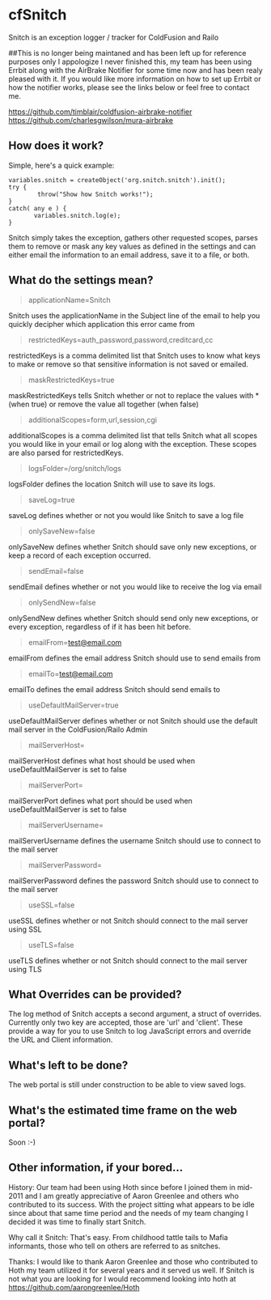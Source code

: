 cfSnitch
========

Snitch is an exception logger / tracker for ColdFusion and Railo

##This is no longer being maintaned and has been left up for reference purposes only
I appologize I never finished this, my team has been using Errbit along with the AirBrake Notifier for some time now and has been realy pleased with it. If you would like more information on how to set up Errbit or how the notifier works, please see the links below or feel free to contact me.

https://github.com/timblair/coldfusion-airbrake-notifier
https://github.com/charlesgwilson/mura-airbrake

How does it work? 
--------------------------
Simple, here's a quick example:

```
variables.snitch = createObject('org.snitch.snitch').init();
try {
        throw("Show how Snitch works!");
}
catch( any e ) {
       variables.snitch.log(e);
}
```

Snitch simply takes the exception, gathers other requested scopes, parses them to remove or mask any key values as defined in the settings and can either email the information to an email address, save it to a file, or both. 

What do the settings mean?
----------------------------------------
> applicationName=Snitch

Snitch uses the applicationName in the Subject line of the email to help you quickly decipher which application this error came from

> restrictedKeys=auth_password,password,creditcard,cc

restrictedKeys is a comma delimited list that Snitch uses to know what keys to make or remove so that sensitive information is not saved or emailed.

> maskRestrictedKeys=true

maskRestrictedKeys tells Snitch whether or not to replace the values with * (when true) or remove the value all together (when false)

> additionalScopes=form,url,session,cgi

additionalScopes is a comma delimited list that tells Snitch what all scopes you would like in your email or log along with the exception. These scopes are also parsed for restrictedKeys.

> logsFolder=/org/snitch/logs

logsFolder defines the location Snitch will use to save its logs.

> saveLog=true

saveLog defines whether or not you would like Snitch to save a log file

> onlySaveNew=false

onlySaveNew defines whether Snitch should save only new exceptions, or keep a record of each exception occurred. 

> sendEmail=false

sendEmail defines whether or not you would like to receive the log via email

> onlySendNew=false

onlySendNew defines whether Snitch should send only new exceptions, or every exception, regardless of if it has been hit before.

> emailFrom=test@email.com

emailFrom defines the email address Snitch should use to send emails from

> emailTo=test@email.com

emailTo defines the email address Snitch should send emails to

> useDefaultMailServer=true

useDefaultMailServer defines whether or not Snitch should use the default mail server in the ColdFusion/Railo Admin

> mailServerHost=

mailServerHost defines what host should be used when useDefaultMailServer is set to false

> mailServerPort=

mailServerPort defines what port should be used when useDefaultMailServer is set to false

> mailServerUsername=

mailServerUsername defines the username Snitch should use to connect to the mail server

> mailServerPassword=

mailServerPassword defines the password Snitch should use to connect to the mail server

> useSSL=false

useSSL defines whether or not Snitch should connect to the mail server using SSL

> useTLS=false

useTLS defines whether or not Snitch should connect to the mail server using TLS

What Overrides can be provided?
------------------------------------------------
The log method of Snitch accepts a second argument, a struct of overrides. Currently only two key are accepted, those are 'url' and 'client'. These provide a way for you to use Snitch to log JavaScript errors and override the URL and Client information.


What's left to be done?
----------------------------------
The web portal is still under construction to be able to view saved logs.

What's the estimated time frame on the web portal?
---------------------------------------------------------------------------
Soon :-)

Other information, if your bored...
-------------------------------------------------

History: Our team had been using Hoth since before I joined them in mid-2011
and I am greatly appreciative of Aaron Greenlee and others who contributed
to its success. With the project sitting what appears to be idle since about
that same time period and the needs of my team changing I decided it was time
to finally start Snitch. 

Why call it Snitch: That's easy. From childhood tattle tails to Mafia informants, 
those who tell on others are referred to as snitches.

Thanks: I would like to thank Aaron Greenlee and those who contributed to Hoth
my team utilized it for several years and it served us well. If Snitch is
not what you are looking for I would recommend looking into hoth at
https://github.com/aarongreenlee/Hoth
